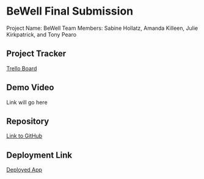 # BeWell Final Submission

Project Name: BeWell
Team Members: Sabine Hollatz, Amanda Killeen, Julie Kirkpatrick, and Tony Pearo


## Project Tracker

[Trello Board](https://trello.com/b/yPktmPqK/bewell-project)


## Demo Video

Link will go here

## Repository

[Link to GitHub](https://github.com/SHollatz/CSPB3308-Project-BeWell)

## Deployment Link

[Deployed App](https://bewellcspb3308.herokuapp.com/)
